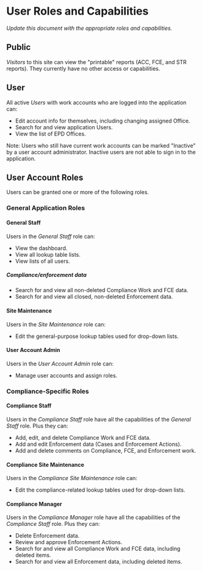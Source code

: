 ﻿# User Roles and Capabilities

*Update this document with the appropriate roles and capabilities.*

## Public

*Visitors* to this site can view the "printable" reports (ACC, FCE, and STR reports). They currently have no other
access or capabilities.

## User

All active *Users* with work accounts who are logged into the application can:

* Edit account info for themselves, including changing assigned Office.
* Search for and view application Users.
* View the list of EPD Offices.

Note: Users who still have current work accounts can be marked "Inactive" by a user account administrator. Inactive
users are not able to sign in to the application.

## User Account Roles

Users can be granted one or more of the following roles.

### General Application Roles

#### General Staff

Users in the *General Staff* role can:

* View the dashboard.
* View all lookup table lists.
* View lists of all users.

##### Compliance/enforcement data

* Search for and view all non-deleted Compliance Work and FCE data.
* Search for and view all closed, non-deleted Enforcement data.

#### Site Maintenance

Users in the *Site Maintenance* role can:

* Edit the general-purpose lookup tables used for drop-down lists.

#### User Account Admin

Users in the *User Account Admin* role can:

* Manage user accounts and assign roles.

### Compliance-Specific Roles

#### Compliance Staff

Users in the *Compliance Staff* role have all the capabilities of the *General Staff* role. Plus they can:

* Add, edit, and delete Compliance Work and FCE data.
* Add and edit Enforcement data (Cases and Enforcement Actions).
* Add and delete comments on Compliance, FCE, and Enforcement work.

#### Compliance Site Maintenance

Users in the *Compliance Site Maintenance* role can:

* Edit the compliance-related lookup tables used for drop-down lists.

#### Compliance Manager

Users in the *Compliance Manager* role have all the capabilities of the *Compliance Staff* role. Plus they can:

* Delete Enforcement data.
* Review and approve Enforcement Actions.
* Search for and view all Compliance Work and FCE data, including deleted items.
* Search for and view all Enforcement data, including deleted items.
